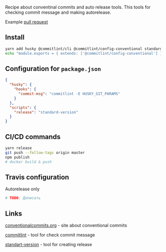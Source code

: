Recipe about conventinal commits and auto release tools.
This tools for checking commit message and making autorelease.

Example [pull request](https://github.com/Luchanso/dependencies-heatmap/pull/6)

## Install
```sh
yarn add husky @commitlint/cli @commitlint/config-conventional standard-version -D
echo "module.exports = { extends: ['@commitlint/config-conventional'] };" > commitlint.config.js
```

## Configuration for `package.json`
```json
{
  "husky": {
    "hooks": {
      "commit-msg": "commitlint -E HUSKY_GIT_PARAMS"
    }
  },
  "scripts": {
    "release": "standard-version"
  }
}
```

## CI/CD commands
```sh
yarn release
git push --follow-tags origin master
npm publish
# docker build & push
```

## Travis configuration
Autorelease only
```yml
# TODO: Дописать
```

## Links
[conventionalcommits.org](https://www.conventionalcommits.org/) - site about conventional commits

[commitlint](https://github.com/conventional-changelog/commitlint) - tool for check commit message

[standart-version](https://github.com/conventional-changelog/standard-version) - tool for creating release
